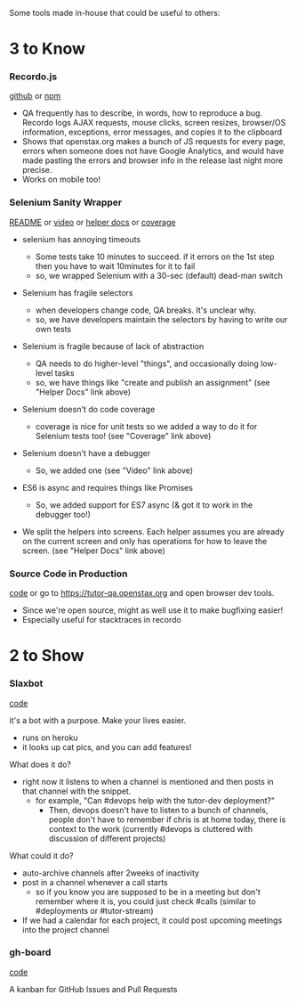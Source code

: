 Some tools made in-house that could be useful to others:

# 3 to Know

### Recordo.js

[github](https://github.com/philschatz/recordo.js) or [npm](https://www.npmjs.com/package/recordo)

- QA frequently has to describe, in words, how to reproduce a bug.
Recordo logs AJAX requests, mouse clicks, screen resizes, browser/OS information, exceptions, error messages, and copies it to the clipboard
- Shows that openstax.org makes a bunch of JS requests for every page, errors when someone does not have Google Analytics, and would have made pasting the errors and browser info in the release last night more precise.
- Works on mobile too!


### Selenium Sanity Wrapper

[README](https://github.com/openstax/tutor-js/tree/master/test-integration#readme) or [video](https://drive.google.com/file/d/0B7-23yUTssvDc3FDQUU5MHNGUEU/view) or [helper docs](https://openstax.github.io/tutor-js/docs/) or [coverage](https://openstax.github.io/tutor-js/coverage/)

- selenium has annoying timeouts
  - Some tests take 10 minutes to succeed. if it errors on the 1st step then you have to wait 10minutes for it to fail
  - so, we wrapped Selenium with a 30-sec (default) dead-man switch
- Selenium has fragile selectors
  - when developers change code, QA breaks. It's unclear why.
  - so, we have developers maintain the selectors by having to write our own tests
- Selenium is fragile because of lack of abstraction
  - QA needs to do higher-level "things", and occasionally doing low-level tasks
  - so, we have things like "create and publish an assignment" (see "Helper Docs" link above)
- Selenium doesn't do code coverage
  - coverage is nice for unit tests so we added a way to do it for Selenium tests too! (see "Coverage" link above)
- Selenium doesn't have a debugger
  - So, we added one (see "Video" link above)
- ES6 is async and requires things like Promises
  - So, we added support for ES7 async (& got it to work in the debugger too!)

- We split the helpers into screens. Each helper assumes you are already on the current screen and only has operations for how to leave the screen. (see "Helper Docs" link above)


### Source Code in Production

[code](https://github.com/openstax/tutor-js/blob/master/webpack.config.coffee#L23) or go to https://tutor-qa.openstax.org and open browser dev tools.

- Since we're open source, might as well use it to make bugfixing easier!
- Especially useful for stacktraces in recordo


# 2 to Show


### Slaxbot

[code](https://github.com/philschatz/stax-bot)

it's a bot with a purpose. Make your lives easier.

- runs on heroku
- it looks up cat pics, and you can add features!

What does it do?

- right now it listens to when a channel is mentioned and then posts in that channel with the snippet.
  - for example, "Can #devops help with the tutor-dev deployment?"
    - Then, devops doesn't have to listen to a bunch of channels, people don't have to remember if chris is at home today, there is context to the work (currently #devops is cluttered with discussion of different projects)

What could it do?

- auto-archive channels after 2weeks of inactivity
- post in a channel whenever a call starts
  - so if you know you are supposed to be in a meeting but don't remember where it is, you could just check #calls (similar to #deployments or #tutor-stream)
- If we had a calendar for each project, it could post upcoming meetings into the project channel


### gh-board

[code](https://github.com/philschatz/gh-board)

A kanban for GitHub Issues and Pull Requests
